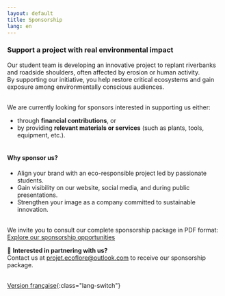 ```yaml
---
layout: default
title: Sponsorship
lang: en
---
```

### Support a project with real environmental impact<br>

Our student team is developing an innovative project to replant riverbanks and roadside shoulders, often affected by erosion or human activity.<br>
By supporting our initiative, you help restore critical ecosystems and gain exposure among environmentally conscious audiences.<br><br>

We are currently looking for sponsors interested in supporting us either:<br>
- through **financial contributions**, or<br>
- by providing **relevant materials or services** (such as plants, tools, equipment, etc.).<br><br>

#### Why sponsor us?<br>
- Align your brand with an eco-responsible project led by passionate students.<br>
- Gain visibility on our website, social media, and during public presentations.<br>
- Strengthen your image as a company committed to sustainable innovation.<br><br>

We invite you to consult our complete sponsorship package in PDF format: 
<a href="{{ '/assets/pdf/Sponsorship_Package_ECOFLORE_ENG_rev1_03_07_2025.pdf' | relative_url }}" target="_blank" class="lang-switch"> Explore our sponsorship opportunities</a>
<br>

📩 **Interested in partnering with us?**<br>
Contact us at [projet.ecoflore@outlook.com](mailto:projet.ecoflore@outlook.com) to receive our sponsorship package.<br><br>

[Version française](../fr/commandites.html){:class="lang-switch"}
